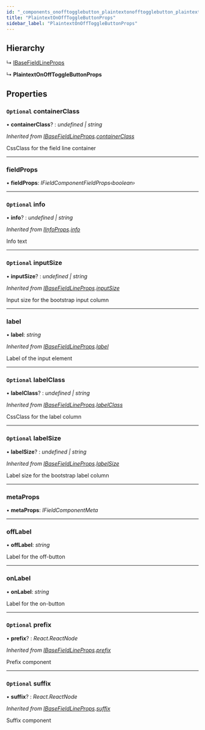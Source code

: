 ```yaml
---
id: "_components_onofftogglebutton_plaintextonofftogglebutton_plaintextonofftogglebutton_types_.plaintextonofftogglebuttonprops"
title: "PlaintextOnOffToggleButtonProps"
sidebar_label: "PlaintextOnOffToggleButtonProps"
---
```


## Hierarchy

  ↳ [IBaseFieldLineProps](_components_fieldline_fieldline_types_.ibasefieldlineprops.md)

  ↳ **PlaintextOnOffToggleButtonProps**

## Properties

### `Optional` containerClass

• **containerClass**? : *undefined | string*

*Inherited from [IBaseFieldLineProps](_components_fieldline_fieldline_types_.ibasefieldlineprops.md).[containerClass](_components_fieldline_fieldline_types_.ibasefieldlineprops.md#optional-containerclass)*

CssClass for the field line container

___

###  fieldProps

• **fieldProps**: *IFieldComponentFieldProps‹boolean›*

___

### `Optional` info

• **info**? : *undefined | string*

*Inherited from [IInfoProps](_components_fieldline_fieldline_types_.iinfoprops.md).[info](_components_fieldline_fieldline_types_.iinfoprops.md#optional-info)*

Info text

___

### `Optional` inputSize

• **inputSize**? : *undefined | string*

*Inherited from [IBaseFieldLineProps](_components_fieldline_fieldline_types_.ibasefieldlineprops.md).[inputSize](_components_fieldline_fieldline_types_.ibasefieldlineprops.md#optional-inputsize)*

Input size for the bootstrap input column

___

###  label

• **label**: *string*

*Inherited from [IBaseFieldLineProps](_components_fieldline_fieldline_types_.ibasefieldlineprops.md).[label](_components_fieldline_fieldline_types_.ibasefieldlineprops.md#label)*

Label of the input element

___

### `Optional` labelClass

• **labelClass**? : *undefined | string*

*Inherited from [IBaseFieldLineProps](_components_fieldline_fieldline_types_.ibasefieldlineprops.md).[labelClass](_components_fieldline_fieldline_types_.ibasefieldlineprops.md#optional-labelclass)*

CssClass for the label column

___

### `Optional` labelSize

• **labelSize**? : *undefined | string*

*Inherited from [IBaseFieldLineProps](_components_fieldline_fieldline_types_.ibasefieldlineprops.md).[labelSize](_components_fieldline_fieldline_types_.ibasefieldlineprops.md#optional-labelsize)*

Label size for the bootstrap label column

___

###  metaProps

• **metaProps**: *IFieldComponentMeta*

___

###  offLabel

• **offLabel**: *string*

Label for the off-button

___

###  onLabel

• **onLabel**: *string*

Label for the on-button

___

### `Optional` prefix

• **prefix**? : *React.ReactNode*

*Inherited from [IBaseFieldLineProps](_components_fieldline_fieldline_types_.ibasefieldlineprops.md).[prefix](_components_fieldline_fieldline_types_.ibasefieldlineprops.md#optional-prefix)*

Prefix component

___

### `Optional` suffix

• **suffix**? : *React.ReactNode*

*Inherited from [IBaseFieldLineProps](_components_fieldline_fieldline_types_.ibasefieldlineprops.md).[suffix](_components_fieldline_fieldline_types_.ibasefieldlineprops.md#optional-suffix)*

Suffix component
